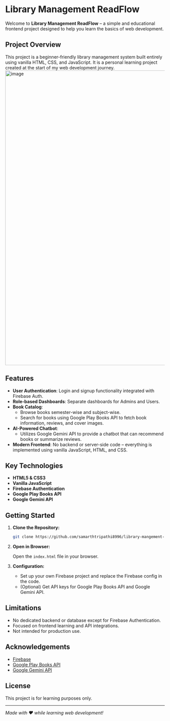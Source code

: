 # Library Management ReadFlow

Welcome to **Library Management ReadFlow** – a simple and educational frontend project designed to help you learn the basics of web development.

## Project Overview

This project is a beginner-friendly library management system built entirely using vanilla HTML, CSS, and JavaScript. It is a personal learning project created at the start of my web development journey.
<img width="1920" height="931" alt="image" src="https://github.com/user-attachments/assets/f7a22ee8-4ff5-4aec-8793-d8eba941f01e" />

## Features

- **User Authentication**: Login and signup functionality integrated with Firebase Auth.
- **Role-based Dashboards**: Separate dashboards for Admins and Users.
- **Book Catalog**:
  - Browse books semester-wise and subject-wise.
  - Search for books using Google Play Books API to fetch book information, reviews, and cover images.
- **AI-Powered Chatbot**:
  - Utilizes Google Gemini API to provide a chatbot that can recommend books or summarize reviews.
- **Modern Frontend**: No backend or server-side code – everything is implemented using vanilla JavaScript, HTML, and CSS.

## Key Technologies

- **HTML5 & CSS3**
- **Vanilla JavaScript**
- **Firebase Authentication**
- **Google Play Books API**
- **Google Gemini API**

## Getting Started

1. **Clone the Repository:**

   ```bash
   git clone https://github.com/samarthtripathi8996/library-mangement-readflow.git
   ```

2. **Open in Browser:**

   Open the `index.html` file in your browser.

3. **Configuration:**

   - Set up your own Firebase project and replace the Firebase config in the code.
   - (Optional) Get API keys for Google Play Books API and Google Gemini API.

## Limitations

- No dedicated backend or database except for Firebase Authentication.
- Focused on frontend learning and API integrations.
- Not intended for production use.

## Acknowledgements

- [Firebase](https://firebase.google.com/)
- [Google Play Books API](https://developers.google.com/books)
- [Google Gemini API](https://ai.google.dev/)

## License

This project is for learning purposes only.

---

*Made with ❤️ while learning web development!*
